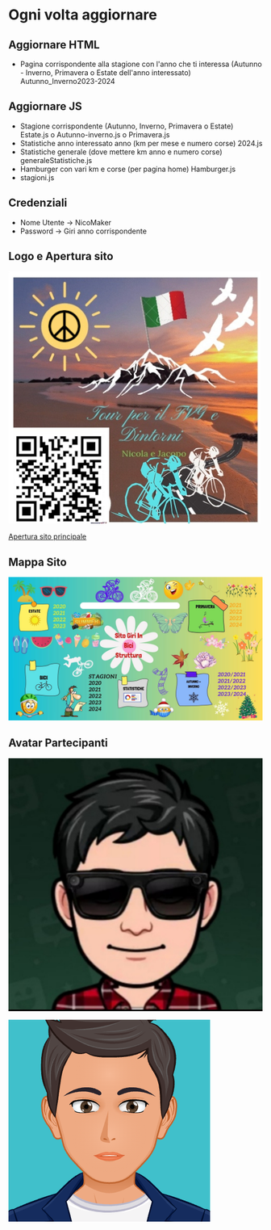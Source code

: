 # Ogni volta aggiornare

## Aggiornare HTML

- Pagina corrispondente alla stagione con l'anno che ti interessa (Autunno - Inverno, Primavera o Estate dell'anno interessato) Autunno_Inverno2023-2024

## Aggiornare JS

- Stagione corrispondente (Autunno, Inverno, Primavera o Estate) Estate.js o Autunno-inverno.js o Primavera.js
- Statistiche anno interessato anno (km per mese e numero corse) 2024.js
- Statistiche generale (dove mettere km anno e numero corse) generaleStatistiche.js
- Hamburger con vari km e corse (per pagina home) Hamburger.js
- stagioni.js

## Credenziali

- Nome Utente -> NicoMaker
- Password -> Giri anno corrispondente

## Logo e Apertura sito

[![Logo](imagini%20Html%20sito%20principale/Logo%20.jpg)](https://giri-in-bici.netlify.app/)

[Apertura sito principale](https://giri-in-bici.netlify.app/)

## Mappa Sito

![Mappa Sito](About_US/Mappa.jpg)

## Avatar Partecipanti

[![AvatarNM](About_US/Avatar/AvatarNM.jpg)](https://www.komoot.com/it-it/user/1372754001803)

[![AvatarJR](About_US/Avatar/AvatarJR.png)](https://www.komoot.com/it-it/user/1381372752571)
